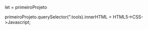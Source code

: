 <div class = "tools"></div>

let = primeiroProjeto

primeiroProjeto.querySelector(".tools).innerHTML = HTML5->CSS->Javascript;
